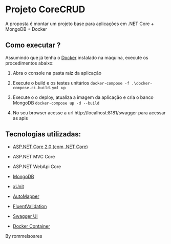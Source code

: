 # Projeto CoreCRUD

A proposta é montar um projeto base para aplicações em .NET Core + MongoDB + Docker 

## Como executar ?

Assumindo que já tenha o [Docker](https://www.docker.com) instalado na máquina, execute os procedimentos abaixo:

1. Abra o console na pasta raiz da aplicação

2. Execute o build e os testes unitários ```docker-compose -f .\docker-compose.ci.build.yml up```

3. Execute o o deploy, atualiza a imagem da aplicação e cria o banco MongoDB ```docker-compose up -d --build```

4. No seu browser acesse a url http://localhost:8181/swagger para acessar as apis


## Tecnologias utilizadas:

- [ASP.NET Core 2.0 (com .NET Core)](https://www.microsoft.com/net/core)
 - ASP.NET MVC Core 
 - ASP.NET WebApi Core

- [MongoDB](https://www.mongodb.com/)
- [xUnit](https://xunit.github.io/)
- [AutoMapper](http://automapper.org/)
- [FluentValidation](https://github.com/JeremySkinner/FluentValidation)
- [Swagger UI](https://swagger.io/swagger-ui/)
- [Docker Container](https://www.docker.com/)

By rommelsoares
